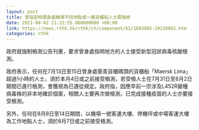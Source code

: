 ```yaml
---
layout: post
title: 曾指定時間身處機場不同地點或一艘貨櫃船人士需強檢
date: 2021-08-02 21:22:55.000000000 +08:00
link: https://news.rthk.hk/rthk/ch/component/k2/1603885-20210802.htm
categories: rthk
---
```


政府就強制檢測公告刊憲，要求曾身處指明地方的人士接受新型冠狀病毒核酸檢測。

政府表示，任何在7月13日至15日曾身處葵青貨櫃碼頭的貨櫃船「Maersk Lima」超過1小時的人士，須於本月4日或之前接受檢測，若受檢人士在7月31日至8月2日期間已進行檢測，會獲視為已遵從規定。政府指，因應早前一宗涉及L452R變種病毒株的非本地確診個案，相關人士要再次做檢測，已完成接種疫苗的人士亦要接受檢測。

另外，任何在8月8日至14日期間，以機場一號客運大樓、停機坪或中場客運大樓為工作地點人士，須於8月7日或之前接受檢測。
